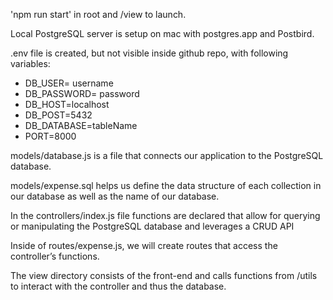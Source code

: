 'npm run start' in root and /view to launch.

Local PostgreSQL server is setup on mac with postgres.app and Postbird.

.env file is created, but not visible inside github repo, with following variables:
* DB_USER= username
* DB_PASSWORD= password
* DB_HOST=localhost
* DB_POST=5432
* DB_DATABASE=tableName
* PORT=8000

models/database.js is a file that connects our application to the PostgreSQL database.

models/expense.sql helps us define the data structure of each collection in our database as well as the name of our database.

In the controllers/index.js file functions are declared that allow for querying or manipulating the PostgreSQL database and leverages a CRUD API

Inside of routes/expense.js, we will create routes that access the controller’s functions.

The view directory consists of the front-end and calls functions from /utils to interact with the controller and thus the database.
